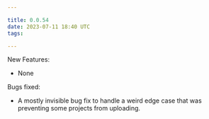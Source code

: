 ```yaml
---

title: 0.0.54
date: 2023-07-11 18:40 UTC
tags: 

---
```


New Features:

* None

Bugs fixed:

* A mostly invisible bug fix to handle a weird edge case that was preventing some
  projects from uploading.


